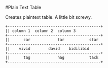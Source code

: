 #Plain Text Table

Creates plaintext table. A little bit screwy.

    +-----------------------------------------+
    || column 1  column 2  column 3 
    +-----------------------------------------+
    ||      car            tar           star     
    +-----------------------------------------+
    ||    vivid        david    bidilibid
    +-----------------------------------------+
    ||      tag            hag           tack     
    +-----------------------------------------+
